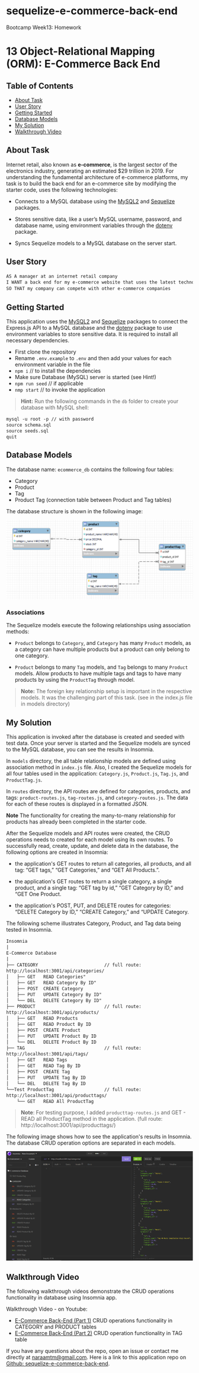 # sequelize-e-commerce-back-end

Bootcamp Week13: Homework

# 13 Object-Relational Mapping (ORM): E-Commerce Back End

## Table of Contents 

- [About Task](#about-task)
- [User Story](#user-story)
- [Getting Started](#getting-started)
- [Database Models](#database-models)
- [My Solution](#my-solution)
- [Walkthrough Video](#walkthrough-video)

## About Task

Internet retail, also known as **e-commerce**, is the largest sector of the electronics industry, generating an estimated $29 trillion in 2019. For understanding the fundamental architecture of e-commerce platforms, my task is to build the back end for an e-commerce site by modifying the starter code, uses the following technologies:

  * Connects to a MySQL database using the [MySQL2](https://www.npmjs.com/package/mysql) and [Sequelize](https://www.npmjs.com/package/sequelize) packages.

  * Stores sensitive data, like a user’s MySQL username, password, and database name, using environment variables through the [dotenv](https://www.npmjs.com/package/dotenv) package.

  * Syncs Sequelize models to a MySQL database on the server start.

## User Story

```md
AS A manager at an internet retail company
I WANT a back end for my e-commerce website that uses the latest technologies
SO THAT my company can compete with other e-commerce companies
```

## Getting Started

This application uses the [MySQL2](https://www.npmjs.com/package/mysql2) and [Sequelize](https://www.npmjs.com/package/sequelize) packages to connect the Express.js API to a MySQL database and the [dotenv](https://www.npmjs.com/package/dotenv) package to use environment variables to store sensitive data. It is required to install all necessary dependencies.

- First clone the repository
- Rename `.env.example` to `.env` and then add your values for each environment variable in the file
- `npm i`             // to install the dependencies
- Make sure Database (MySQL) server is started (see Hint!)
- `npm run seed`      // if applicable
- `nmp start`         // to invoke the application

> **Hint:** Run the following commands in the `db` folder to create your database with MySQL shell:

```
mysql -u root -p // with password
source schema.sql
source seeds.sql
quit
```

## Database Models

The database name: `ecommerce_db` contains the following four tables:

- Category
- Product
- Tag
- Product Tag  (connection table between Product and Tag tables)

The database structure is shown in the following image:

![Database structure](./assets/database%20structure.png)

### Associations

The Sequelize models execute the following relationships using association methods:

* `Product` belongs to `Category`, and `Category` has many `Product` models, as a category can have multiple products but a product can only belong to one category.

* `Product` belongs to many `Tag` models, and `Tag` belongs to many `Product` models. Allow products to have multiple tags and tags to have many products by using the `ProductTag` through model.

> **Note:** The foreign key relationship setup is important in the respective models. It was the challenging part of this task. (see in the index.js file in models directory)

## My Solution

This application is invoked after the database is created and seeded with test data. Once your server is started and the Sequelize models are synced to the MySQL database, you can see the results in Insomnia.

In `models` directory, the all table relationship models are defined using association method in `index.js` file. Also, I created the Sequelize models for all four tables used in the application: `Category.js`, `Product.js`, `Tag.js`, and `ProductTag.js`. 

In `routes` directory, the API routes are defined for categories, products, and tags: `product-routes.js`, `tag-routes.js`, and `category-routes.js`. The data for each of these routes is displayed in a formatted JSON.

**Note** The functionality for creating the many-to-many relationship for products has already been completed in the starter code.

After the Sequelize models and API routes were created, the CRUD operations needs to created for each model using its own routes. To successfully read, create, update, and delete data in the database, the following options are created in Insomnia:

-  the application's GET routes to return all categories, all products, and all tag: “GET tags,” “GET Categories,” and “GET All Products.”.

- the application's GET routes to return a single category, a single product, and a single tag: “GET tag by id,” “GET Category by ID,” and “GET One Product.

- the application's POST, PUT, and DELETE routes for categories: “DELETE Category by ID,” “CREATE Category,” and “UPDATE Category.

The following scheme illustrates Category, Product, and Tag data being tested in Insomnia.

```
Insomnia
|
E-Commerce Database
|
├── CATEGORY                         // full route: http://localhost:3001/api/categories/
│   ├── GET   READ Categories"               
│   ├── GET   READ Category By ID"    
│   ├── POST  CREATE Category               
│   ├── PUT   UPDATE Category By ID"               
│   └── DEL   DELETE Category By ID"
├── PRODUCT                          // full route: http://localhost:3001/api/products/
│   ├── GET   READ Products              
│   ├── GET   READ Product By ID   
│   ├── POST  CREATE Product               
│   ├── PUT   UPDATE Product By ID               
│   └── DEL   DELETE Product By ID
├── TAG                              // full route: http://localhost:3001/api/tags/
│   ├── GET   READ Tags              
│   ├── GET   READ Tag By ID   
│   ├── POST  CREATE Tag               
│   ├── PUT   UPDATE Tag By ID               
│   └── DEL   DELETE Tag By ID
└──Test ProductTag                   // full route: http://localhost:3001/api/producttags/
    └── GET   READ All ProductTag
```

> **Note**: For testing purpose, I added `producttag-routes.js` and GET - READ all ProductTag method in the application. (full route: http://localhost:3001/api/producttags/) 

The following image shows how to see the application's results in Insomnia. The database CRUD operation options are separated in each models. 

![In Insomnia, the database CRUD operation options”.](./assets/insomnia-database.png)

## Walkthrough Video

The following walkthrough videos demonstrate the CRUD operations functionality in database using Insomnia app. 

Walkthrough Video - on Youtube:

- [E-Commerce Back-End (Part 1)](https://youtu.be/zRv3rdXQ_Mk) CRUD operations functionality in CATEGORY and PRODUCT tables 
- [E-Commerce Back-End (Part 2)](https://youtu.be/nGkjvkG7fVo) CRUD operation functionality in TAG table 

If you have any questions about the repo, open an issue or contact me directly at naraamtm@gmail.com. Here is a link to this application repo on [Github: sequelize-e-commerce-back-end](https://github.com/Nara1469/sequelize-e-commerce-back-end).